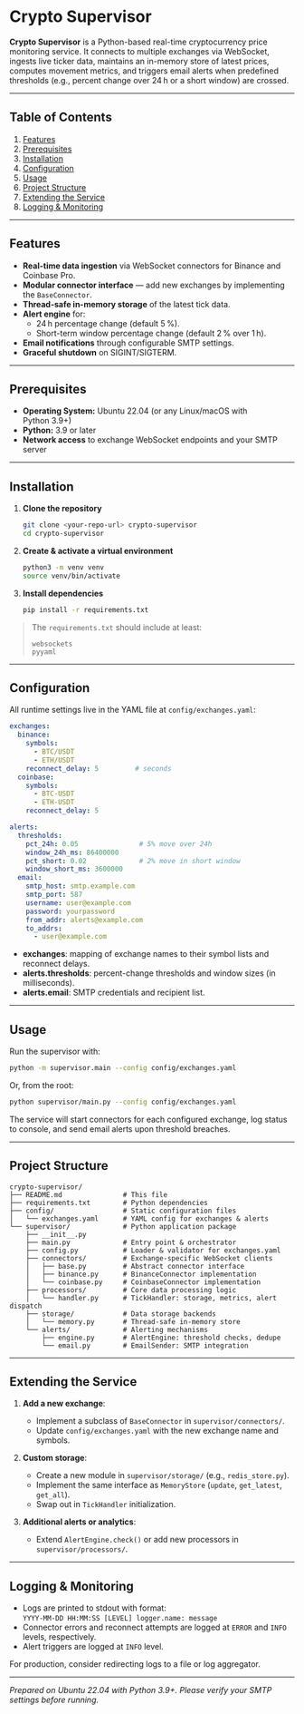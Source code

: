 # Crypto Supervisor

**Crypto Supervisor** is a Python-based real-time cryptocurrency price monitoring service. It connects to multiple exchanges via WebSocket, ingests live ticker data, maintains an in-memory store of latest prices, computes movement metrics, and triggers email alerts when predefined thresholds (e.g., percent change over 24 h or a short window) are crossed.

---

## Table of Contents

1. [Features](#features)
2. [Prerequisites](#prerequisites)
3. [Installation](#installation)
4. [Configuration](#configuration)
5. [Usage](#usage)
6. [Project Structure](#project-structure)
7. [Extending the Service](#extending-the-service)
8. [Logging & Monitoring](#logging--monitoring)

---

## Features

- **Real-time data ingestion** via WebSocket connectors for Binance and Coinbase Pro.
- **Modular connector interface** — add new exchanges by implementing the `BaseConnector`.
- **Thread-safe in-memory storage** of the latest tick data.
- **Alert engine** for:
  - 24 h percentage change (default 5 %).
  - Short-term window percentage change (default 2 % over 1 h).
- **Email notifications** through configurable SMTP settings.
- **Graceful shutdown** on SIGINT/SIGTERM.

---

## Prerequisites

- **Operating System:** Ubuntu 22.04 (or any Linux/macOS with Python 3.9+)
- **Python:** 3.9 or later
- **Network access** to exchange WebSocket endpoints and your SMTP server

---

## Installation

1. **Clone the repository**
   ```bash
   git clone <your-repo-url> crypto-supervisor
   cd crypto-supervisor
   ```

2. **Create & activate a virtual environment**
   ```bash
   python3 -m venv venv
   source venv/bin/activate
   ```

3. **Install dependencies**
   ```bash
   pip install -r requirements.txt
   ```

> The `requirements.txt` should include at least:
> ```text
> websockets
> pyyaml
> ```

---

## Configuration

All runtime settings live in the YAML file at `config/exchanges.yaml`:

```yaml
exchanges:
  binance:
    symbols:
      - BTC/USDT
      - ETH/USDT
    reconnect_delay: 5         # seconds
  coinbase:
    symbols:
      - BTC-USDT
      - ETH-USDT
    reconnect_delay: 5

alerts:
  thresholds:
    pct_24h: 0.05               # 5% move over 24h
    window_24h_ms: 86400000
    pct_short: 0.02             # 2% move in short window
    window_short_ms: 3600000
  email:
    smtp_host: smtp.example.com
    smtp_port: 587
    username: user@example.com
    password: yourpassword
    from_addr: alerts@example.com
    to_addrs:
      - user@example.com
```

- **exchanges**: mapping of exchange names to their symbol lists and reconnect delays.  
- **alerts.thresholds**: percent-change thresholds and window sizes (in milliseconds).  
- **alerts.email**: SMTP credentials and recipient list.

---

## Usage

Run the supervisor with:

```bash
python -m supervisor.main --config config/exchanges.yaml
```

Or, from the root:

```bash
python supervisor/main.py --config config/exchanges.yaml
```

The service will start connectors for each configured exchange, log status to console, and send email alerts upon threshold breaches.

---

## Project Structure

```
crypto-supervisor/
├── README.md               # This file
├── requirements.txt        # Python dependencies
├── config/                 # Static configuration files
│   └── exchanges.yaml      # YAML config for exchanges & alerts
└── supervisor/             # Python application package
    ├── __init__.py
    ├── main.py             # Entry point & orchestrator
    ├── config.py           # Loader & validator for exchanges.yaml
    ├── connectors/         # Exchange-specific WebSocket clients
    │   ├── base.py         # Abstract connector interface
    │   ├── binance.py      # BinanceConnector implementation
    │   └── coinbase.py     # CoinbaseConnector implementation
    ├── processors/         # Core data processing logic
    │   └── handler.py      # TickHandler: storage, metrics, alert dispatch
    ├── storage/            # Data storage backends
    │   └── memory.py       # Thread-safe in-memory store
    └── alerts/             # Alerting mechanisms
        ├── engine.py       # AlertEngine: threshold checks, dedupe
        └── email.py        # EmailSender: SMTP integration
```

---

## Extending the Service

1. **Add a new exchange**:
   - Implement a subclass of `BaseConnector` in `supervisor/connectors/`.
   - Update `config/exchanges.yaml` with the new exchange name and symbols.

2. **Custom storage**:
   - Create a new module in `supervisor/storage/` (e.g., `redis_store.py`).
   - Implement the same interface as `MemoryStore` (`update`, `get_latest`, `get_all`).
   - Swap out in `TickHandler` initialization.

3. **Additional alerts or analytics**:
   - Extend `AlertEngine.check()` or add new processors in `supervisor/processors/`.

---

## Logging & Monitoring

- Logs are printed to stdout with format:<br>`YYYY-MM-DD HH:MM:SS [LEVEL] logger.name: message`  
- Connector errors and reconnect attempts are logged at `ERROR` and `INFO` levels, respectively.  
- Alert triggers are logged at `INFO` level.

For production, consider redirecting logs to a file or log aggregator.

---

*Prepared on Ubuntu 22.04 with Python 3.9+. Please verify your SMTP settings before running.*

